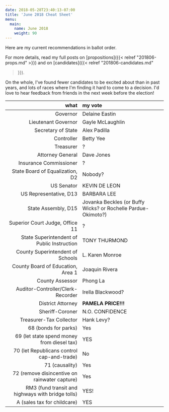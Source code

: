 ```yaml
---
date: 2018-05-28T23:40:13-07:00
title: 'June 2018 Cheat Sheet'
menu:
  main:
    name: June 2018
    weight: 90
---
```


Here are my current recommendations in ballot order.

For more details, read my full posts on [propositions]({{< relref
"201806-props.md" >}}) and on [candidates]({{< relref "201806-candidates.md"
>}}).

On the whole, I've found fewer candidates to be excited about than in past
years, and lots of races where I'm finding it hard to come to a decision. I'd
love to hear feedback from friends in the next week before the election!

<!--more-->

what|my vote
--:|:-----
Governor | Delaine Eastin
Lieutenant Governor | Gayle McLaughlin
Secretary of State | Alex Padilla
Controller | Betty Yee
Treasurer | ?
Attorney General | Dave Jones
Insurance Commissioner | ?
State Board of Equalization, D2 | Nobody?
US Senator | KEVIN DE LEON
US Representative, D13 | BARBARA LEE
State Assembly, D15 | Jovanka Beckles (or Buffy Wicks? or Rochelle Pardue-Okimoto?)
Superior Court Judge, Office 11 | ?
State Superintendent of Public Instruction | TONY THURMOND
County Superintendent of Schools | L. Karen Monroe
County Board of Education, Area 1 | Joaquin Rivera
County Assessor | Phong La
Auditor-Controller/Clerk-Recorder | Irella Blackwood?
District Attorney | **PAMELA PRICE!!!**
Sheriff-Coroner | N.O. CONFIDENCE
Treasurer-Tax Collector | Hank Levy?
68 (bonds for parks) | Yes
69 (let state spend money from diesel tax) | YES
70 (let Republicans control cap-and-trade) | No
71 (causality) | Yes
72 (remove disincentive on rainwater capture) | Yes
RM3 (fund transit and highways with bridge tolls) | YES!
A (sales tax for childcare) | YES
